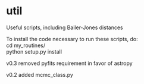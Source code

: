 # util
Useful scripts, including Bailer-Jones distances

To install the code necessary to run these scripts, do:\
cd my_routines/\
python setup.py install

v0.3
removed pyfits requirement in favor of astropy

v0.2
added mcmc_class.py